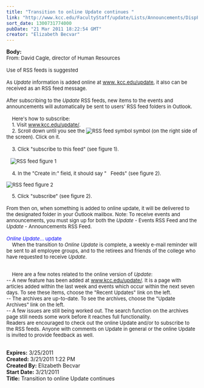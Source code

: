 ```yaml
---
title: "Transition to online Update continues "
link: "http://www.kcc.edu/FacultyStaff/update/Lists/Announcements/DispForm.aspx?ID=182"
sort_date: 1300731774000
pubDate: "21 Mar 2011 18:22:54 GMT"
creator: "Elizabeth Becvar"
---
```


<div><b>Body:</b> <div class=ExternalClassA9948D9B5A7C4623828336FADEFE4720><div><font size=2>From: David Cagle, director of Human Resources<br> <br>Use of RSS feeds is suggested</font></div><font size=2>
<div><br>As <em>Update</em> information is added online at <a href="http://www. kcc.edu/update">www. kcc.edu/update</a>, it also can be received as an RSS feed message.</div>
<div><br>After subscribing to the <em>Update</em> RSS feeds, new items to the events and announcements will automatically be sent to users' RSS feed folders in Outlook.</div>
<div><br>    Here's how to subscribe:<br>    1. Visit <a href="/update/">www.kcc.edu/update/</a></font><font size=2>.<br>    2. Scroll down until you see the <img alt="RSS feed symbol" src="/FacultyStaff/update/PublishingImages/RSS_feed.JPG"> symbol (on the right side of the screen). Click on it.</font></div>
<div><font size=2><br>    3. Click &quot;subscribe to this feed&quot; (see figure 1).<br> </font></div>
<div><font size=2>   <img alt="RSS feed figure 1" src="/FacultyStaff/update/PublishingImages/RSS_feed_figure_1.png"> <br>      <br>    4. In the &quot;Create in:&quot; field, it should say &quot;   Feeds&quot; (see figure 2).</font></div>
<p><font size=2><img alt="RSS feed figure 2" src="/FacultyStaff/update/PublishingImages/RSS_feed_figure_2.png"></font></p>
<p><font size=2>    5. Click &quot;subscribe&quot; (see figure 2).<br> <br>From then on, when something is added to online update, it will be delivered to the designated folder in your Outlook mailbox. Note: To receive events and announcements, you must sign up for both the <em>Update</em> - Events RSS Feed and the <em>Update</em> - Announcements RSS Feed. <br> <br><font color="#0000ff"><em>Online Update</em>... update<br></font>    When the transition to <em>Online Update </em>is complete, a weekly e-mail reminder will be sent to all employee groups, and to the retirees and friends of the college who have requested to receive <em>Update</em>.</font></p><font size=2></font><font size=2>
<p><br>    Here are a few notes related to the online version of <em>Update</em>:<br>-- A new feature has been added at </font><font size=2><a href="/update/">www.kcc.edu/update/</a></font><font size=2>. It is a page with articles added within the last week and events which occur within the next seven days. To see these items, choose the &quot;Recent Updates&quot; link on the left.</font><font size=2><br>-- The archives are up-to-date. To see the archives, choose the &quot;Update Archives&quot; link on the left.<br>-- A few issues are still being worked out. The search function on the archives page still needs some work before it reaches full functionality. </font><font size=2><br> Readers are encouraged to check out the online Update and/or to subscribe to the RSS feeds. Anyone with comments on Update in general or the online Update is invited to provide feedback as well.<br> </font></p></div></div>
<div><b>Expires:</b> 3/25/2011</div>
<div><b>Created:</b> 3/21/2011 1:22 PM</div>
<div><b>Created By:</b> Elizabeth Becvar</div>
<div><b>Start Date:</b> 3/21/2011</div>
<div><b>Title:</b> Transition to online Update continues </div>
